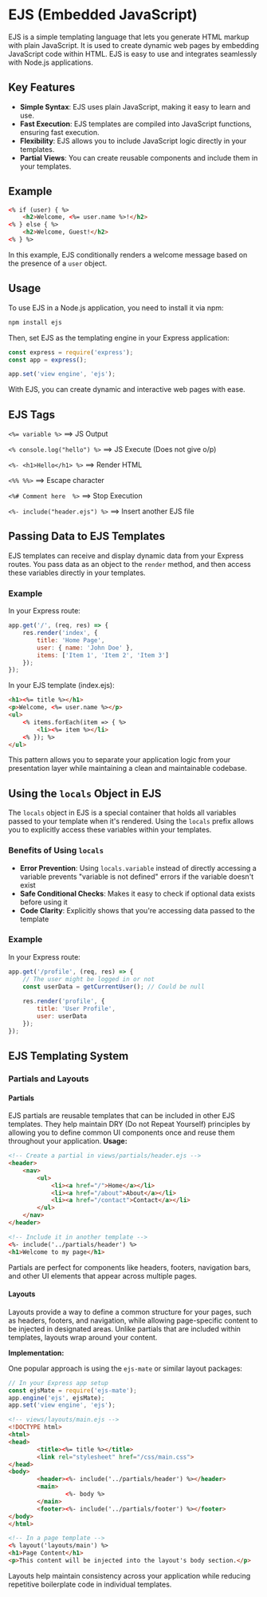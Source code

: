# EJS (Embedded JavaScript)

EJS is a simple templating language that lets you generate HTML markup with plain JavaScript. It is used to create dynamic web pages by embedding JavaScript code within HTML. EJS is easy to use and integrates seamlessly with Node.js applications.

## Key Features
- **Simple Syntax**: EJS uses plain JavaScript, making it easy to learn and use.
- **Fast Execution**: EJS templates are compiled into JavaScript functions, ensuring fast execution.
- **Flexibility**: EJS allows you to include JavaScript logic directly in your templates.
- **Partial Views**: You can create reusable components and include them in your templates.

## Example
```html
<% if (user) { %>
    <h2>Welcome, <%= user.name %>!</h2>
<% } else { %>
    <h2>Welcome, Guest!</h2>
<% } %>
```

In this example, EJS conditionally renders a welcome message based on the presence of a `user` object.

## Usage
To use EJS in a Node.js application, you need to install it via npm:
```bash
npm install ejs
```

Then, set EJS as the templating engine in your Express application:
```javascript
const express = require('express');
const app = express();

app.set('view engine', 'ejs');
```

With EJS, you can create dynamic and interactive web pages with ease.

## EJS Tags

`<%= variable %>`               ==>     JS Output

`<% console.log("hello") %>`    ==>     JS Execute (Does not give o/p)   

`<%- <h1>Hello</h1> %>`         ==>     Render HTML

`<%% %%>`                       ==>     Escape character

`<%# Comment here  %>`          ==>     Stop Execution

`<%- include("header.ejs") %>`  ==>     Insert another EJS file

## Passing Data to EJS Templates

EJS templates can receive and display dynamic data from your Express routes. You pass data as an object to the `render` method, and then access these variables directly in your templates.

### Example

In your Express route:
```javascript
app.get('/', (req, res) => {
    res.render('index', {
        title: 'Home Page',
        user: { name: 'John Doe' },
        items: ['Item 1', 'Item 2', 'Item 3']
    });
});
```

In your EJS template (index.ejs):
```html
<h1><%= title %></h1>
<p>Welcome, <%= user.name %></p>
<ul>
    <% items.forEach(item => { %>
        <li><%= item %></li>
    <% }); %>
</ul>
```

This pattern allows you to separate your application logic from your presentation layer while maintaining a clean and maintainable codebase.

## Using the `locals` Object in EJS

The `locals` object in EJS is a special container that holds all variables passed to your template when it's rendered. Using the `locals` prefix allows you to explicitly access these variables within your templates.

### Benefits of Using `locals`

- **Error Prevention**: Using `locals.variable` instead of directly accessing a variable prevents "variable is not defined" errors if the variable doesn't exist
- **Safe Conditional Checks**: Makes it easy to check if optional data exists before using it
- **Code Clarity**: Explicitly shows that you're accessing data passed to the template

### Example

In your Express route:
```javascript
app.get('/profile', (req, res) => {
    // The user might be logged in or not
    const userData = getCurrentUser(); // Could be null
    
    res.render('profile', {
        title: 'User Profile',
        user: userData
    });
});
```

## EJS Templating System

### Partials and Layouts

#### Partials

EJS partials are reusable templates that can be included in other EJS templates. They help maintain DRY (Do not Repeat Yourself) principles by allowing you to define common UI components once and reuse them throughout your application.
**Usage:**

```html
<!-- Create a partial in views/partials/header.ejs -->
<header>
    <nav>
        <ul>
            <li><a href="/">Home</a></li>
            <li><a href="/about">About</a></li>
            <li><a href="/contact">Contact</a></li>
        </ul>
    </nav>
</header>

<!-- Include it in another template -->
<%- include('../partials/header') %>
<h1>Welcome to my page</h1>
```

Partials are perfect for components like headers, footers, navigation bars, and other UI elements that appear across multiple pages.

#### Layouts

Layouts provide a way to define a common structure for your pages, such as headers, footers, and navigation, while allowing page-specific content to be injected in designated areas. Unlike partials that are included within templates, layouts wrap around your content.

**Implementation:**

One popular approach is using the `ejs-mate` or similar layout packages:

```javascript
// In your Express app setup
const ejsMate = require('ejs-mate');
app.engine('ejs', ejsMate);
app.set('view engine', 'ejs');
```

```html
<!-- views/layouts/main.ejs -->
<!DOCTYPE html>
<html>
<head>
        <title><%= title %></title>
        <link rel="stylesheet" href="/css/main.css">
</head>
<body>
        <header><%- include('../partials/header') %></header>
        <main>
                <%- body %>
        </main>
        <footer><%- include('../partials/footer') %></footer>
</body>
</html>

<!-- In a page template -->
<% layout('layouts/main') %>
<h1>Page Content</h1>
<p>This content will be injected into the layout's body section.</p>
```

Layouts help maintain consistency across your application while reducing repetitive boilerplate code in individual templates.
